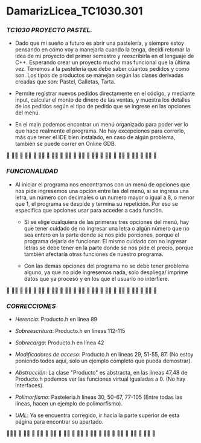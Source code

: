 # DamarizLicea_TC1030.301
### ***TC1030 PROYECTO PASTEL.***


* Dado que mi sueño a futuro es abrir una pastelería, y siempre estoy pensando en cómo voy a manejarla cuando la tenga, decidí retomar la idea de mi proyecto del primer semestre y reescribirla en el lenguaje de C++. Esperando crear un proyecto mucho mas funcional que la última vez. Tenemos a la pastelería que debe saber cúantos pedidos y como son. Los tipos de productos se manejan según las clases derivadas creadas que son: Pastel, Galletas, Tarta.


* Permite registrar nuevos pedidos directamente en el código, y mediante input, calcular el monto de dinero de las ventas, y muestra los detalles de los pedidos según el tipo de pedido que se ingrese en las opciones del menú.


* En el main podemos encontrar un menú organizado para poder ver lo que hace realmente el programa. No hay excepciones para correrlo, más que tener el IDE bien instalado, en caso de algún problema, también se puede correr en Online GDB.



🍰 🥧🍪 🍰 🥧🍪 🍰 🥧🍪 🍰 🥧🍪 🍰 🥧🍪 🍰 🥧🍪 🍰 🥧🍪 🍰 🥧🍪 🍰 🥧🍪 🍰 🥧🍪 🍰 🥧🍪 🍰 


### ***FUNCIONALIDAD***


* Al iniciar el programa nos encontramos con un menú de opciones que nos pide ingresemos una opción entre las del menú, si se ingresa una letra, un número con decimales o un numero mayor o igual a 8, o menor que 1, el programa se despide y termina su repetición. Por eso se especifica que opciones usar para acceder a cada función.
 
 
     * Si se elige cualquiera de las primeras tres opciones del menú, hay que tener cuidado de no ingresar una letra o algún número que no sea entero en la parte donde           se nos pide porciones, porque el programa dejaría de funcionar. El mismo cuidado con no ingresar letras se debe tener en la parte donde se nos pide el precio,          porque también afectaría otras funciones de nuestro programa.



     * Con las demás opciones del programa no se debe tener problema alguno, ya que no pide ingresemos nada, solo despliega/ imprime datos que ya procesó y en los que el         usuario no interfiere.
 
 
🍰 🥧🍪 🍰 🥧🍪 🍰 🥧🍪 🍰 🥧🍪 🍰 🥧🍪 🍰 🥧🍪 🍰 🥧🍪 🍰 🥧🍪 🍰 🥧🍪 🍰 🥧🍪 🍰 🥧🍪 🍰 
 


### ***CORRECCIONES***


* *Herencia*: Producto.h en línea 89


* *Sobreescritura*: Producto.h en líneas 112-115


* *Sobrecarga*: Producto.h en línea 42


* *Modificadores de acceso*: Producto.h en líneas 29, 51-55, 87. (No estoy poniendo todos aquí, solo un ejemplo completo que pueda demostrar).


* *Abstracción*: La clase "Producto" es abstracta, en las líneas 47,48 de Producto.h podemos ver las funciones virtual igualadas a 0. (No hay interfaces).


* *Polimorfismo*: Pasteleria.h líneas 30, 50-67, 77-105 (Entre todas las líneas, hacen un ejemplo de polimorfismo).


* *UML*: Ya se encuentra corregido, ir hacia la parte superior de esta página para encontrar su apartado.



🍰🥧🍪 🍰 🥧🍪 🍰 🥧🍪 🍰 🥧🍪 🍰 🥧🍪 🍰 🥧🍪 🍰 🥧🍪 🍰 🥧🍪 🍰 🥧🍪 🍰 🥧🍪 🍰 🥧🍪 🍰  
